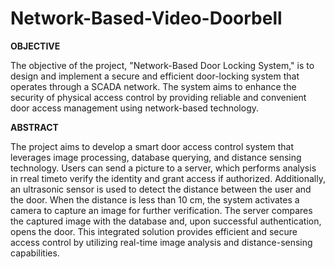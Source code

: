 # Network-Based-Video-Doorbell
**OBJECTIVE**

The objective of the project, "Network-Based Door Locking System," is to design and implement a secure and efficient door-locking system that operates through a SCADA network. The system aims to enhance the security of physical access control by providing reliable and convenient door access management using network-based technology.

**ABSTRACT**

The project aims to develop a smart door access control system that leverages image processing, database querying, and distance sensing technology. Users can send a picture to a server, which performs analysis in rreal timeto verify the identity and grant access if authorized. Additionally, an ultrasonic sensor is used to detect the distance between the user and the door. When the distance is less than 10 cm, the system activates a camera to capture an image for further verification. The server compares the captured image with the database and, upon successful authentication, opens the door. This integrated solution provides efficient and secure access control by utilizing real-time image analysis and distance-sensing capabilities.

